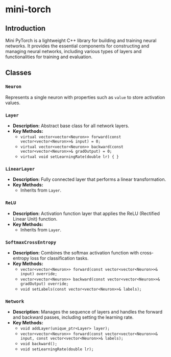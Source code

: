 # mini-torch

## Introduction

Mini PyTorch is a lightweight C++ library for building and training neural networks. It provides the essential components for constructing and managing neural networks, including various types of layers and functionalities for training and evaluation.

## Classes

### `Neuron`

Represents a single neuron with properties such as `value` to store activation values.

### `Layer`

- **Description:** Abstract base class for all network layers.
- **Key Methods:**
  - `virtual vector<vector<Neuron>> forward(const vector<vector<Neuron>>& input) = 0;`
  - `virtual vector<vector<Neuron>> backward(const vector<vector<Neuron>>& gradOutput) = 0;`
  - `virtual void setLearningRate(double lr) { }`

### `LinearLayer`

- **Description:** Fully connected layer that performs a linear transformation.
- **Key Methods:**
  - Inherits from `Layer`.

### `ReLU`

- **Description:** Activation function layer that applies the ReLU (Rectified Linear Unit) function.
- **Key Methods:**
  - Inherits from `Layer`.

### `SoftmaxCrossEntropy`

- **Description:** Combines the softmax activation function with cross-entropy loss for classification tasks.
- **Key Methods:**
  - `vector<vector<Neuron>> forward(const vector<vector<Neuron>>& input) override;`
  - `vector<vector<Neuron>> backward(const vector<vector<Neuron>>& gradOutput) override;`
  - `void setLabels(const vector<vector<Neuron>>& labels);`

### `Network`

- **Description:** Manages the sequence of layers and handles the forward and backward passes, including setting the learning rate.
- **Key Methods:**
  - `void addLayer(unique_ptr<Layer> layer);`
  - `vector<vector<Neuron>> forward(const vector<vector<Neuron>>& input, const vector<vector<Neuron>>& labels);`
  - `void backward();`
  - `void setLearningRate(double lr);`
